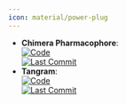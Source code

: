 ```yaml
---
icon: material/power-plug
---
```


- **Chimera Pharmacophore**:   
	[![Code](https://img.shields.io/github/stars/josan82/chimera_p4?style=for-the-badge&logo=github)](https://github.com/josan82/chimera_p4)  
	[![Last Commit](https://img.shields.io/github/last-commit/josan82/chimera_p4?style=for-the-badge&logo=github)](https://github.com/josan82/chimera_p4)  
- **Tangram**:   
	[![Code](https://img.shields.io/github/stars/insilichem/tangram?style=for-the-badge&logo=github)](https://github.com/insilichem/tangram)  
	[![Last Commit](https://img.shields.io/github/last-commit/insilichem/tangram?style=for-the-badge&logo=github)](https://github.com/insilichem/tangram)  
